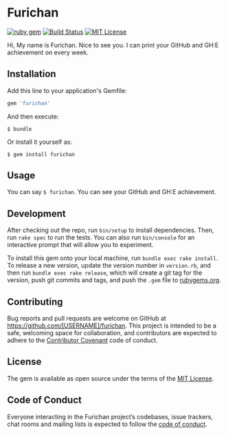 # Furichan

[![ruby gem](https://img.shields.io/gem/v/furichan.svg?style=flat)][gem]
[![Build Status](https://travis-ci.org/Asuforce/furichan.svg?branch=master)][travis]
[![MIT License](http://img.shields.io/badge/license-MIT-blue.svg?style=flat)](LICENSE)

[gem]: https://rubygems.org/gems/furichan
[travis]: https://travis-ci.org/Asuforce/furichan

Hi, My name is Furichan. Nice to see you.
I can print your GitHub and GH:E achievement on every week.

## Installation

Add this line to your application's Gemfile:

```ruby
gem 'furichan'
```

And then execute:

    $ bundle

Or install it yourself as:

    $ gem install furichan

## Usage

You can say `$ furichan`. You can see your GitHub and GH:E achievement.

## Development

After checking out the repo, run `bin/setup` to install dependencies. Then, run `rake spec` to run the tests. You can also run `bin/console` for an interactive prompt that will allow you to experiment.

To install this gem onto your local machine, run `bundle exec rake install`. To release a new version, update the version number in `version.rb`, and then run `bundle exec rake release`, which will create a git tag for the version, push git commits and tags, and push the `.gem` file to [rubygems.org](https://rubygems.org).

## Contributing

Bug reports and pull requests are welcome on GitHub at https://github.com/[USERNAME]/furichan. This project is intended to be a safe, welcoming space for collaboration, and contributors are expected to adhere to the [Contributor Covenant](http://contributor-covenant.org) code of conduct.

## License

The gem is available as open source under the terms of the [MIT License](http://opensource.org/licenses/MIT).

## Code of Conduct

Everyone interacting in the Furichan project’s codebases, issue trackers, chat rooms and mailing lists is expected to follow the [code of conduct](https://github.com/[USERNAME]/furichan/blob/master/CODE_OF_CONDUCT.md).
